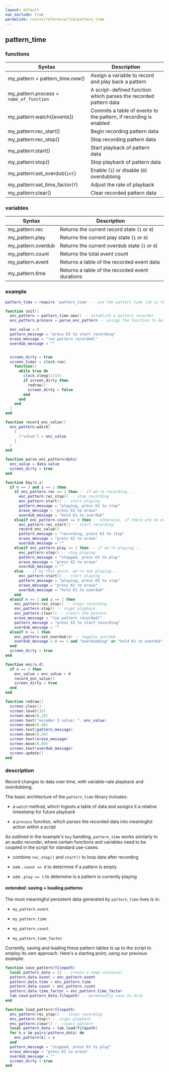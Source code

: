 ```yaml
---
layout: default
nav_exclude: true
permalink: /norns/reference/lib/pattern_time
---
```


## pattern_time

### functions

| Syntax                                  | Description                                                       |
| --------------------------------------- | ----------------------------------------------------------------- |
| my_pattern = pattern_time.new()         | Assign a variable to record and play back a pattern               |
| my_pattern.process = `name_of_function` | A script-defined function which parses the recorded pattern data  |
| my_pattern:watch({events})              | Commits a table of events to the pattern, if recording is enabled |
| my_pattern:rec_start()                  | Begin recording pattern data                                      |
| my_pattern:rec_stop()                   | Stop recording pattern data                                       |
| my_pattern:start()                      | Start playback of pattern data                                    |
| my_pattern:stop()                       | Stop playback of pattern data                                     |
| my_pattern:set_overdub(`int`)           | Enable (`1`) or disable (`0`) overdubbing                         |
| my_pattern:set_time_factor(`f`)         | Adjust the rate of playback                                       |
| my_pattern:clear()                      | Clear recorded pattern data                                       |

### variables

| Syntax             | Description                                     |
| ------------------ | ----------------------------------------------- |
| my_pattern.rec     | Returns the current record state (`1` or `0`)   |
| my_pattern.play    | Returns the current play state (`1` or `0`)     |
| my_pattern.overdub | Returns the current overdub state (`1` or `0`)  |
| my_pattern.count   | Returns the total event count                   |
| my_pattern.event   | Returns a table of the recorded event data      |
| my_pattern.time    | Returns a table of the recorded event durations |

### example

```lua
pattern_time = require 'pattern_time' -- use the pattern_time lib in this script

function init()
  enc_pattern = pattern_time.new() -- establish a pattern recorder
  enc_pattern.process = parse_enc_pattern -- assign the function to be executed when the pattern plays back

  enc_value = 0
  pattern_message = "press K3 to start recording"
  erase_message = "(no pattern recorded)"
  overdub_message = ""


  screen_dirty = true
  screen_timer = clock.run(
    function()
      while true do
        clock.sleep(1/15)
        if screen_dirty then
          redraw()
          screen_dirty = false
        end
      end
    end
  )
end

function record_enc_value()
  enc_pattern:watch(
    {
      ["value"] = enc_value
    }
  )
end

function parse_enc_pattern(data)
  enc_value = data.value
  screen_dirty = true
end

function key(n,z)
  if n == 3 and z == 1 then
    if enc_pattern.rec == 1 then -- if we're recording...
      enc_pattern:rec_stop() -- stop recording
      enc_pattern:start() -- start playing
      pattern_message = "playing, press K3 to stop"
      erase_message = "press K2 to erase"
      overdub_message = "hold K1 to overdub"
    elseif enc_pattern.count == 0 then -- otherwise, if there are no events recorded..
      enc_pattern:rec_start() -- start recording
      record_enc_value()
      pattern_message = "recording, press K3 to stop"
      erase_message = "press K2 to erase"
      overdub_message = ""
    elseif enc_pattern.play == 1 then -- if we're playing...
      enc_pattern:stop() -- stop playing
      pattern_message = "stopped, press K3 to play"
      erase_message = "press K2 to erase"
      overdub_message = ""
    else -- if by this point, we're not playing...
      enc_pattern:start() -- start playing
      pattern_message = "playing, press K3 to stop"
      erase_message = "press K2 to erase"
      overdub_message = "hold K1 to overdub"
    end
  elseif n == 2 and z == 1 then
    enc_pattern:rec_stop() -- stops recording
    enc_pattern:stop() -- stops playback
    enc_pattern:clear() -- clears the pattern
    erase_message = "(no pattern recorded)"
    pattern_message = "press K3 to start recording"
    overdub_message = ""
  elseif n == 1 then
    enc_pattern:set_overdub(z) -- toggles overdub
    overdub_message = z == 1 and "overdubbing" or "hold K1 to overdub"
  end
  screen_dirty = true
end

function enc(n,d)
  if n == 3 then
    enc_value = enc_value + d
    record_enc_value()
    screen_dirty = true
  end
end

function redraw()
  screen.clear()
  screen.level(15)
  screen.move(0,10)
  screen.text("encoder 3 value: "..enc_value)
  screen.move(0,40)
  screen.text(pattern_message)
  screen.move(0,50)
  screen.text(erase_message)
  screen.move(0,60)
  screen.text(overdub_message)
  screen.update()
end
```

### description

Record changes to data over time, with variable-rate playback and overdubbing.

The basic architecture of the `pattern_time` library includes:

- a `watch` method, which ingests a table of data and assigns it a relative timestamp for future playback

- a `process` function, which parses the recorded data into meaningful action within a script

As outlined in the example's `key` handling, `pattern_time` works similarly to an audio recorder, where certain functions and variables need to be coupled in the script for standard use-cases:

- combine `rec_stop()` and `start()` to loop data after recording

- use `.count == 0` to determine if a pattern is empty

- use `.play == 1` to determine is a pattern is currently playing

#### extended: saving + loading patterns

The most meaningful persistent data generated by `pattern_time` lives is in:

- `my_pattern.event`

- `my_pattern.time`

- `my_pattern.count`

- `my_pattern.time_factor`

Currently, saving and loading these pattern tables is up to the script to employ its own approach. Here's a starting point, using our previous example:

```lua
function save_pattern(filepath)
  local pattern_data = {} -- create a temp container
  pattern_data.event = enc_pattern.event
  pattern_data.time = enc_pattern.time
  pattern_data.count = enc_pattern.count
  pattern_data.time_factor = enc_pattern.time_factor
  tab.save(pattern_data,filepath) -- permanently save to disk
end

function load_pattern(filepath)
  enc_pattern:rec_stop() -- stops recording
  enc_pattern:stop() -- stops playback
  enc_pattern:clear() -- clears pattern
  local pattern_data = tab.load(filepath)
  for k,v in pairs(pattern_data) do
    enc_pattern[k] = v
  end
  pattern_message = "stopped, press K3 to play"
  erase_message = "press K2 to erase"
  overdub_message = ""
  screen_dirty = true
end
```
